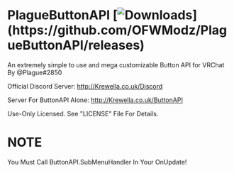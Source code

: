 # PlagueButtonAPI [![Downloads](https://img.shields.io/github/downloads/OFWModz/PlagueButtonAPI/total?color=magenta&label=Latest%20PlagueButtonAPIExample%20Downloads:)](https://github.com/OFWModz/PlagueButtonAPI/releases)
An extremely simple to use and mega customizable Button API for VRChat By @Plague#2850

Official Discord Server: http://Krewella.co.uk/Discord

Server For ButtonAPI Alone: http://Krewella.co.uk/ButtonAPI

Use-Only Licensed. See "LICENSE" File For Details.

# NOTE
You Must Call ButtonAPI.SubMenuHandler In Your OnUpdate!
